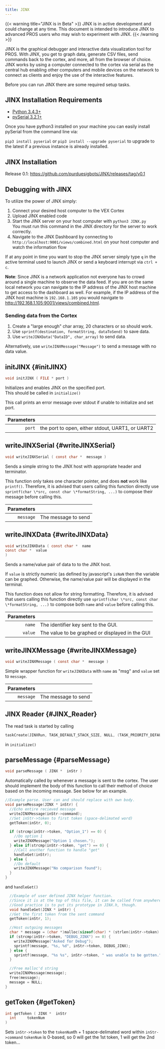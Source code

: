 ```yaml
---
title: JINX
---
```


{{< warning title="JINX is in Beta" >}}
JINX is in active development and could change at any time. This document is
intended to introduce JINX to advanced PROS users who may wish to experiment with JINX.
{{< /warning >}}

JINX is the graphical debugger and interactive data visualization tool for PROS. With JINX, you get to graph data, generate CSV files, send commands back to the cortex, and more, all from the browser of choice. JINX works by using a computer connected to the cortex via serial as the central hub enabling other computers and mobile devices on the network to connect as clients and enjoy the use of the interactive features.

Before you can run JINX there are some required setup tasks.

## JINX Installation Requirements

* [Python 3.4.3+](https://www.python.org/downloads/)
* [pySerial 3.2.1+](http://pyserial.readthedocs.io/en/latest/pyserial.html)

Once you have python3 installed on your machine you can easily install pySerial from the command line via:

`pip3 install pyserial` or `pip3 install --upgrade pyserial` to upgrade to the latest if a previous instance is already installed.

## JINX Installation
Release 0.1: https://github.com/purduesigbots/JINX/releases/tag/v0.1

## Debugging with JINX
To utilize the power of JINX simply:

1. Connect your desired host computer to the VEX Cortex
2. Upload JINX enabled code
3. Start the JINX server on your host computer with `python3 JINX.py`  
You must run this command in the JINX directory for the server to work correctly.
4. Navigate to the JINX Dashboard by connecting to `http://localhost:9001/views/combined.html` on your host computer and watch the information flow

If at any point in time you want to stop the JINX server simply type `q` in the active terminal used to launch JINX or send a keyboard interrupt via `ctrl + c`.

__Note__:
Since JINX is a network application not everyone has to crowd around a single machine to observe the data feed. If you are on the same local network you can navigate to the IP address of the JINX host machine to get access to the dashboard as well. For example, if the IP address of the JINX host machine is `192.168.1.105` you would navigate to http://192.168.1.105:9001/views/combined.html.

### Sending data from the Cortex
1. Create a "large enough" char array, 20 characters or so should work.
2. Use `sprintf(destination, formatString, dataToSend)` to save data.
3. Use `writeJINXData("DataID", char_array)` to send data.

Alternatively, use `writeJINXMessage("Message")` to send a message with no data value.

## initJINX {#initJINX}
```c
void initJINX ( FILE * port )
```
Initializes and enables JINX on the specified port.  
This should be called in `initialize()`

This call prints an error message over stdout if unable to initialize and set port.

| Parameters | |
| ---:|:--- |
| `port` | the port to open, either stdout, UART1, or UART2 |


## writeJINXSerial {#writeJINXSerial}
```c
void writeJINXSerial ( const char *  message )
```  
Sends a simple string to the JINX host with appropriate header and terminator.

This function only takes one character pointer, and does __not__ work like `printf()`. Therefore, it is advised that users calling this function directly use `sprintf(char \*src, const char \*formatString, ...)` to compose their message before calling this.

| Parameters | |
| ---:|:--- |
| `message` | The message to send |

## writeJINXData {#writeJINXData}
```c
void writeJINXData ( const char *  name
const char *  value
)
```
Sends a name/value pair of data to to the JINX host.

If `value` is strictly numeric (as defined by javascript's `isNaN` then the variable can be graphed. Otherwise, the name/value pair will be displayed in the terminal.

This function does not allow for string formatting. Therefore, it is advised that users calling this function directly use `sprintf(char \*src, const char \*formatString, ...)` to compose both `name` and `value` before calling this.

| Parameters | |
| ---:|:--- |
| `name` | The identifier key sent to the GUI. |
| `value` | The value to be graphed or displayed in the GUI |

## writeJINXMessage {#writeJINXMessage}
```c
void writeJINXMessage ( const char *  message )
```
Simple wrapper function for `writeJINXData` with `name` as "msg" and `value` set to `message`.

| Parameters | |
| ---:|:--- |
| `message` | The message to send |


## JINX Reader {#JINX_Reader}  
The read task is started by calling
```c
taskCreate(JINXRun, TASK_DEFAULT_STACK_SIZE, NULL, (TASK_PRIORITY_DEFAULT));
```
in `initialize()`

## parseMessage {#parseMessage}    
```c  
void parseMessage ( JINX *  inStr )  
```  

Automatically called by whenever a message is sent to the cortex. The user should implement the body of this function to call their method of choice based on the incoming message. See below for an example.


```c
//Example parse. User can and should replace with own body.
void parseMessage(JINX * inStr) {
  //Echo entire recieved message
  writeJINXMessage(inStr->command);
  //Set inStr->token to first token (space-delimated word)
  getToken(inStr, 0);   

  if (strcmp(inStr->token, "Option_1") == 0) {
    //Do option 1
    writeJINXMessage("Option 1 chosen.");
  } else if(strcmp(inStr->token, "get") == 0) {
    //Call another function to handle "get"
    handleGet(inStr);
  } else {
    //Do default
    writeJINXMessage("No comparison found");
  }
}
```   
and `handleGet()`   

```c  
  //Example of user defined JINX helper function.  
  //Since it is at the top of this file, it can be called from anywhere   else in this file.  
  //Good practice is to put its prototype in JINX.h, though.  
  void handleGet(JINX * inStr) {  
  //Get the first token from the sent command  
  getToken(inStr, 1);

  //Host outgoing messages
  char * message = (char *)malloc(sizeof(char) * (strlen(inStr->token) + 30));
  if (strcmp(inStr->token, "DEBUG_JINX") == 0) {
    writeJINXMessage("Asked for Debug");
    sprintf(message, "%s, %d", inStr->token, DEBUG_JINX);
  } else {
    sprintf(message, "%s %s", inStr->token, " was unable to be gotten.");
  }

  //Free malloc'd string
  writeJINXMessage(message);
  free(message);
  message = NULL;
}
```

## getToken {#getToken}
```c
int getToken ( JINX *  inStr
  int     tokenNum
)
```
Sets `inStr->token` to the `tokenNum`th + 1 space-delimated word within `inStr->command`
`tokenNum` is 0-based, so 0 will get the 1st token, 1 will get the 2nd token...
